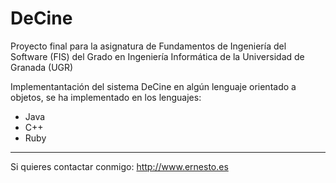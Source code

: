 DeCine
======

Proyecto final para la asignatura de Fundamentos de Ingeniería del Software (FIS) del Grado en Ingeniería Informática de la Universidad de Granada (UGR)

Implementantación del sistema DeCine en algún lenguaje orientado a objetos, se ha implementado en los lenguajes:

* Java
* C++
* Ruby

---
Si quieres contactar conmigo: http://www.ernesto.es
